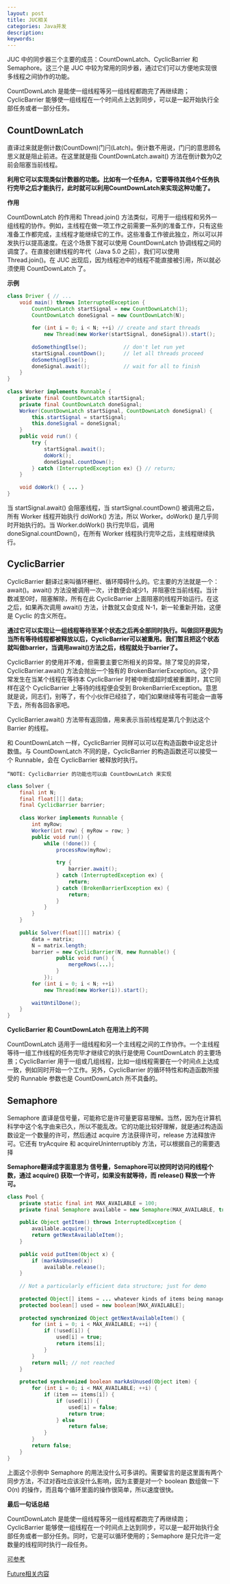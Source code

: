 ```yaml
---
layout: post
title: JUC相关
categories: Java并发
description: 
keywords: 
---
```


 JUC 中的同步器三个主要的成员：CountDownLatch、CyclicBarrier 和 Semaphore。这三个是 JUC 中较为常用的同步器，通过它们可以方便地实现很多线程之间协作的功能。

CountDownLatch 是能使一组线程等另一组线程都跑完了再继续跑；CyclicBarrier 能够使一组线程在一个时间点上达到同步，可以是一起开始执行全部任务或者一部分任务。

## **CountDownLatch**

直译过来就是倒计数(CountDown)门闩(Latch)。倒计数不用说，门闩的意思顾名思义就是阻止前进。在这里就是指 CountDownLatch.await() 方法在倒计数为0之前会阻塞当前线程。

**利用它可以实现类似计数器的功能。比如有一个任务A，它要等待其他4个任务执行完毕之后才能执行，此时就可以利用CountDownLatch来实现这种功能了。**

**作用**

CountDownLatch 的作用和 Thread.join() 方法类似，可用于一组线程和另外一组线程的协作。例如，主线程在做一项工作之前需要一系列的准备工作，只有这些准备工作都完成，主线程才能继续它的工作。这些准备工作彼此独立，所以可以并发执行以提高速度。在这个场景下就可以使用 CountDownLatch 协调线程之间的调度了。在直接创建线程的年代（Java 5.0 之前），我们可以使用 Thread.join()。在 JUC 出现后，因为线程池中的线程不能直接被引用，所以就必须使用 CountDownLatch 了。

**示例**

```java
class Driver { // ...  
    void main() throws InterruptedException {  
        CountDownLatch startSignal = new CountDownLatch(1);  
        CountDownLatch doneSignal = new CountDownLatch(N);  
 
        for (int i = 0; i < N; ++i) // create and start threads  
            new Thread(new Worker(startSignal, doneSignal)).start();  
 
        doSomethingElse();            // don't let run yet  
        startSignal.countDown();      // let all threads proceed  
        doSomethingElse();  
        doneSignal.await();           // wait for all to finish  
    }  
}  
 
class Worker implements Runnable {  
    private final CountDownLatch startSignal;  
    private final CountDownLatch doneSignal;  
    Worker(CountDownLatch startSignal, CountDownLatch doneSignal) {  
        this.startSignal = startSignal;  
        this.doneSignal = doneSignal;  
    }  
    public void run() {  
        try {  
            startSignal.await();  
            doWork();  
            doneSignal.countDown();  
        } catch (InterruptedException ex) {} // return;  
    }  
 
    void doWork() { ... }  
} 
```

当 startSignal.await() 会阻塞线程，当 startSignal.countDown() 被调用之后，所有 Worker 线程开始执行 doWork() 方法，所以 Worker。doWork() 是几乎同时开始执行的。当 Worker.doWork() 执行完毕后，调用 doneSignal.countDown()，在所有 Worker 线程执行完毕之后，主线程继续执行。

## **CyclicBarrier**

CyclicBarrier 翻译过来叫循环栅栏、循环障碍什么的。它主要的方法就是一个：await()。await() 方法没被调用一次，计数便会减少1，并阻塞住当前线程。当计数减至0时，阻塞解除，所有在此 CyclicBarrier 上面阻塞的线程开始运行。在这之后，如果再次调用 await() 方法，计数就又会变成 N-1，新一轮重新开始，这便是 Cyclic 的含义所在。

**通过它可以实现让一组线程等待至某个状态之后再全部同时执行。叫做回环是因为当所有等待线程都被释放以后，CyclicBarrier可以被重用。我们暂且把这个状态就叫做barrier，当调用await()方法之后，线程就处于barrier了。**

CyclicBarrier 的使用并不难，但需要主要它所相关的异常。除了常见的异常，CyclicBarrier.await() 方法会抛出一个独有的 BrokenBarrierException。这个异常发生在当某个线程在等待本 CyclicBarrier 时被中断或超时或被重置时，其它同样在这个 CyclicBarrier 上等待的线程便会受到 BrokenBarrierException。意思就是说，同志们，别等了，有个小伙伴已经挂了，咱们如果继续等有可能会一直等下去，所有各回各家吧。

CyclicBarrier.await() 方法带有返回值，用来表示当前线程是第几个到达这个 Barrier 的线程。

和 CountDownLatch 一样，CyclicBarrier 同样可以可以在构造函数中设定总计数值。与 CountDownLatch 不同的是，CyclicBarrier 的构造函数还可以接受一个 Runnable，会在 CyclicBarrier 被释放时执行。

```
“NOTE: CyclicBarrier 的功能也可以由 CountDownLatch 来实现 
```

```java
class Solver {  
    final int N;  
    final float[][] data;  
    final CyclicBarrier barrier;  
 
    class Worker implements Runnable {  
        int myRow;  
        Worker(int row) { myRow = row; }  
        public void run() {  
            while (!done()) {  
                processRow(myRow);  
 
                try {  
                    barrier.await();  
                } catch (InterruptedException ex) {  
                    return;  
                } catch (BrokenBarrierException ex) {  
                    return;  
                }  
            }  
        }  
    }  
 
    public Solver(float[][] matrix) {  
        data = matrix;  
        N = matrix.length;  
        barrier = new CyclicBarrier(N, new Runnable() {  
                public void run() {  
                    mergeRows(...);  
                }  
            });  
        for (int i = 0; i < N; ++i)  
            new Thread(new Worker(i)).start();  
 
        waitUntilDone();  
    }  
} 
```

**CyclicBarrier 和 CountDownLatch 在用法上的不同**

CountDownLatch 适用于一组线程和另一个主线程之间的工作协作。一个主线程等待一组工作线程的任务完毕才继续它的执行是使用 CountDownLatch 的主要场景；CyclicBarrier 用于一组或几组线程，比如一组线程需要在一个时间点上达成一致，例如同时开始一个工作。另外，CyclicBarrier 的循环特性和构造函数所接受的 Runnable 参数也是 CountDownLatch 所不具备的。

## **Semaphore**

Semaphore 直译是信号量，可能称它是许可量更容易理解。当然，因为在计算机科学中这个名字由来已久，所以不能乱改。它的功能比较好理解，就是通过构造函数设定一个数量的许可，然后通过 acquire 方法获得许可，release 方法释放许可。它还有 tryAcquire 和 acquireUninterruptibly 方法，可以根据自己的需要选择

**Semaphore翻译成字面意思为 信号量，Semaphore可以控同时访问的线程个数，通过 acquire() 获取一个许可，如果没有就等待，而 release() 释放一个许可。**

```java
class Pool {  
    private static final int MAX_AVAILABLE = 100;  
    private final Semaphore available = new Semaphore(MAX_AVAILABLE, true);  
 
    public Object getItem() throws InterruptedException {  
        available.acquire();  
        return getNextAvailableItem();  
    }  
 
    public void putItem(Object x) {  
        if (markAsUnused(x))  
            available.release();  
    }  
 
    // Not a particularly efficient data structure; just for demo  
 
    protected Object[] items = ... whatever kinds of items being managed  
    protected boolean[] used = new boolean[MAX_AVAILABLE];  
 
    protected synchronized Object getNextAvailableItem() {  
        for (int i = 0; i < MAX_AVAILABLE; ++i) {  
            if (!used[i]) {  
                used[i] = true;  
                return items[i];  
            }  
        }  
        return null; // not reached  
    }  
 
    protected synchronized boolean markAsUnused(Object item) {  
        for (int i = 0; i < MAX_AVAILABLE; ++i) {  
            if (item == items[i]) {  
                if (used[i]) {  
                    used[i] = false;  
                    return true;  
                } else 
                    return false;  
            }  
        }  
        return false;  
    }  
} 
```

上面这个示例中 Semaphore 的用法没什么可多讲的。需要留言的是这里面有两个同步方法，不过对吞吐应该没什么影响，因为主要是对一个 boolean 数组做一下 O(n) 的操作，而且每个循环里面的操作很简单，所以速度很快。

**最后一句话总结**

CountDownLatch 是能使一组线程等另一组线程都跑完了再继续跑；CyclicBarrier 能够使一组线程在一个时间点上达到同步，可以是一起开始执行全部任务或者一部分任务。同时，它是可以循环使用的；Semaphore 是只允许一定数量的线程同时执行一段任务。

[可参考](https://www.cnblogs.com/dolphin0520/p/3920397.html)

[Future相关内容](http://www.cnblogs.com/dolphin0520/p/3949310.html)